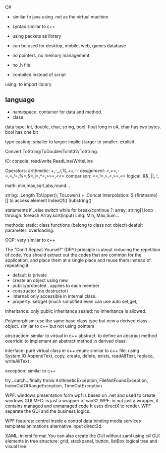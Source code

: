 C#

- similar to java using .net as the virtual machine

- syntax similar to c++

- using packets as library

- can be used for desktop, mobile, web, games database

- no pointers, no memory management

- no .h file

- compiled instead of script

using: to import library

## language
- namespace: container for data and method.
- class

data type:
int, double, char, string, bool, float
long
in c#, char has two bytes.
bool has one bit

type casting: 
smaller to larger: implicit
larger to smaller: explicit

Convert.ToString/ToDouble/ToInt32/ToString.

IO:
console:
read/write
ReadLine/WriteLine

Operators:
arithmetic: +,-,*,/,%,++,--
assignment: =,+=,-=,*=,/=,%=,&=,|=,^=,>>=,<<=
comparison: ==,!=,>,<,>=,<=
logical: &&, ||, !,

math: 
min,max,sqrt,abs,round...

string:
.Length
ToUpper();
ToLower()
+
.Concat
Interpolation: $ {firstname}
[] to access element
IndexOf()
Substring()

statements
if...else
switch
while
for
break/continue
?:
array: string[]
loop through: foreach
Array.sort(input)
Linq: Min, Max,Sum...

methods:
static: class functions (belong to class not object)
deafult parameter:
overloading:

OOP: very similar to c++

The "Don't Repeat Yourself" (DRY) principle is about reducing the repetition of code. You should extract out the codes that are common for the application, and place them at a single place and reuse them instead of repeating it.

- default is private
- create an object using new
- public/protected.. applies to each member
- constructor (no destructor)
- internal: only accessible in internal class.
- property: set/get (much simplified even can use auto set;get;

Inheritance:
only public inheritance
sealed: no inheritance is allowed.

Polymorphism:
use the same base class type but new a derived class object.
similar to c++ but not using pointers

abstraction: similar to virtual in c++
abstract: to define an abstract method
override: to implement an abstract method in derived class.

interface: pure virtual class in c++
enum: similar to c++
file: using System.IO
AppendText, copy, create, delete, exists, readAllText, replace, writeAllText

exception: similar to c++

try...catch...finally
throw
ArithmeticException, FileNotFoundException, IndexOutOfRangeException, TimeOutException

WPF: windows presentation form
wpf is based on .net and used to create windows GUI
MFC: is just a wrapper of win32
WPF: in not just a wrapper, it contains managed and unmanaged code
It uses directX to render.
WPF separate the GUI and the business logics.

WPF features:
control inside a control
data binding
media services
templates
animations
alternative input
direct3d.

XAML:
in xml format
You can also create the GUI without xaml using c#
GUI elements in tree structure:
grid, stackpanel, button, listBox
logical tree and visual tree.


























